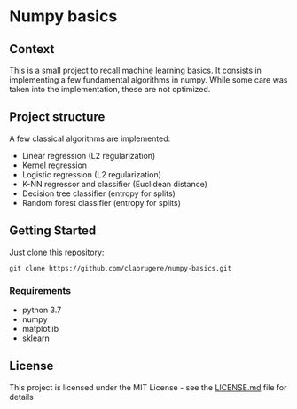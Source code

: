 # Numpy basics

## Context
This is a small project to recall machine learning basics. It consists in implementing a few fundamental algorithms in numpy. While some care was taken into the implementation, these are not optimized.

## Project structure
A few classical algorithms are implemented:
* Linear regression (L2 regularization)
* Kernel regression
* Logistic regression (L2 regularization)
* K-NN regressor and classifier (Euclidean distance)
* Decision tree classifier (entropy for splits)
* Random forest classifier (entropy for splits)

## Getting Started

Just clone this repository:
```
git clone https://github.com/clabrugere/numpy-basics.git
```

### Requirements

* python 3.7
* numpy
* matplotlib
* sklearn

## License

This project is licensed under the MIT License - see the [LICENSE.md](LICENSE.md) file for details